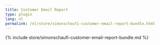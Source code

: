 ```yaml
---
title: Customer Email Report
type: plugin
lang: nl
permalink: /nl/store/simonschaufi-customer-email-report-bundle.html
---
```


{% include store/simonschaufi-customer-email-report-bundle.md %}
